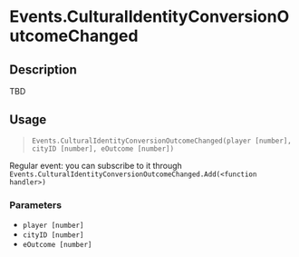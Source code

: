 # Events.CulturalIdentityConversionOutcomeChanged
## Description
TBD

## Usage
> `Events.CulturalIdentityConversionOutcomeChanged(player [number], cityID [number], eOutcome [number])`

Regular event: you can subscribe to it through `Events.CulturalIdentityConversionOutcomeChanged.Add(<function handler>)`

### Parameters
- `player [number]`
- `cityID [number]`
- `eOutcome [number]`